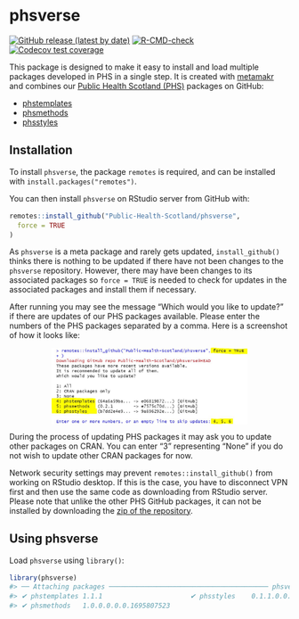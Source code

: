 
<!-- README.md is generated from README.Rmd. Please edit that file -->

# phsverse

<!-- badges: start -->

[![GitHub release (latest by
date)](https://img.shields.io/github/v/release/Public-Health-Scotland/phsverse)](https://github.com/Public-Health-Scotland/phsverse/releases/latest)
[![R-CMD-check](https://github.com/Public-Health-Scotland/phsverse/actions/workflows/R-CMD-check.yaml/badge.svg)](https://github.com/Public-Health-Scotland/phsverse/actions/workflows/R-CMD-check.yaml)
[![Codecov test
coverage](https://codecov.io/gh/Public-Health-Scotland/phsverse/branch/master/graph/badge.svg)](https://app.codecov.io/gh/Public-Health-Scotland/phsverse?branch=master)
<!-- badges: end -->

This package is designed to make it easy to install and load multiple
packages developed in PHS in a single step. It is created with
[metamakr](https://github.com/jdtrat/metamakr) and combines our [Public
Health Scotland (PHS)](https://www.publichealthscotland.scot/) packages
on GitHub:

-   [phstemplates](https://github.com/Public-Health-Scotland/phstemplates)
-   [phsmethods](https://github.com/Public-Health-Scotland/phsmethods)
-   [phsstyles](https://github.com/Public-Health-Scotland/phsstyles)

## Installation

To install `phsverse`, the package `remotes` is required, and can be
installed with `install.packages("remotes")`.

You can then install `phsverse` on RStudio server from GitHub with:

``` r
remotes::install_github("Public-Health-Scotland/phsverse",
  force = TRUE
)
```

As `phsverse` is a meta package and rarely gets updated,
`install_github()` thinks there is nothing to be updated if there have
not been changes to the `phsverse` repository. However, there may have
been changes to its associated packages so `force = TRUE` is needed to
check for updates in the associated packages and install them if
necessary.

After running you may see the message “Which would you like to update?”
if there are updates of our PHS packages available. Please enter the
numbers of the PHS packages separated by a comma. Here is a screenshot
of how it looks like:

<img src="man/figures/README-package_update.JPG" width="70%" style="display: block; margin: auto;" />

During the process of updating PHS packages it may ask you to update
other packages on CRAN. You can enter “3” representing “None” if you do
not wish to update other CRAN packages for now.

Network security settings may prevent `remotes::install_github()` from
working on RStudio desktop. If this is the case, you have to disconnect
VPN first and then use the same code as downloading from RStudio server.
Please note that unlike the other PHS GitHub packages, it can not be
installed by downloading the [zip of the
repository](https://github.com/Public-Health-Scotland/phsverse/archive/master.zip).

## Using phsverse

Load `phsverse` using `library()`:

``` r
library(phsverse)
#> ── Attaching packages ──────────────────────────────────────── phsverse 0.1.0 ──
#> ✔ phstemplates 1.1.1                      ✔ phsstyles    0.1.1.0.0.0.1654859281
#> ✔ phsmethods   1.0.0.0.0.0.1695807523
```

